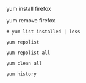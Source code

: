 yum install firefox

yum remove firefox

```
# yum list installed | less
```

```
yum repolist
```

```
yum repolist all
```

```
yum clean all
```

```
yum history
```
